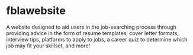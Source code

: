 # fblawebsite
A website designed to aid users in the job-searching process through providing advice in the form of resume templates, cover letter formats, interview tips,
platforms to apply to jobs, a career quiz to determine which job may fit your skillset, and more!
